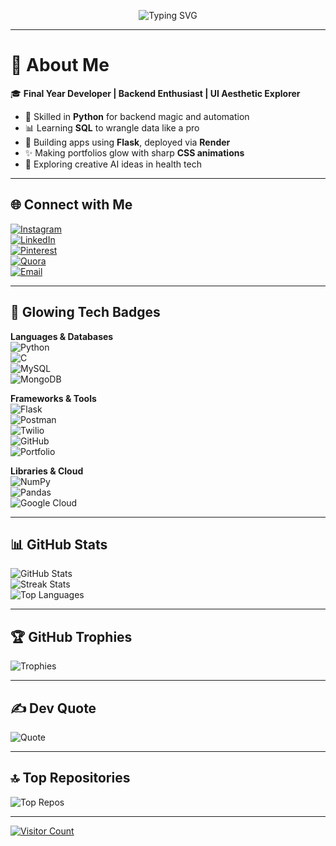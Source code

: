 <!-- ✨ Animated Header -->
<p align="center">
  <img src="https://readme-typing-svg.demolab.com?font=Fira+Code&size=24&pause=1000&color=F76888&center=true&vCenter=true&width=1000&lines=Hey+I'm+Jasi+👋;Python+Developer+⚙️+Backend+Explorer;Flask+Automator+%26+UI+Artist;Final+Year+Student+%7C+Always+Curious" alt="Typing SVG" />
</p>

</p>


---

# 💫 About Me  
🎓 **Final Year Developer | Backend Enthusiast | UI Aesthetic Explorer**

- 🐍 Skilled in **Python** for backend magic and automation  
- 📊 Learning **SQL** to wrangle data like a pro  
- 🍃 Building apps using **Flask**, deployed via **Render**  
- ✨ Making portfolios glow with sharp **CSS animations**  
- 🤖 Exploring creative AI ideas in health tech  

---

## 🌐 Connect with Me  
[![Instagram](https://img.shields.io/badge/Instagram-FD2D7A?style=for-the-badge&logo=instagram&logoColor=white)](https://instagram.com/Gratified_sole)  
[![LinkedIn](https://img.shields.io/badge/LinkedIn-1686C3?style=for-the-badge&logo=linkedin&logoColor=white)](https://linkedin.com/in/Jasika%20Selvaraj)  
[![Pinterest](https://img.shields.io/badge/Pinterest-DA1A36?style=for-the-badge&logo=pinterest&logoColor=white)](https://pinterest.com/Jasi)  
[![Quora](https://img.shields.io/badge/Quora-A72020?style=for-the-badge&logo=Quora&logoColor=white)](https://quora.com/profile/Jasi)  
[![Email](https://img.shields.io/badge/Gmail-EA4335?style=for-the-badge&logo=gmail&logoColor=white)](mailto:jasiraj815@gmail.com)

---

## 🚀 Glowing Tech Badges  

**Languages & Databases**  
![Python](https://img.shields.io/badge/Python-%23ffdd54?style=for-the-badge&logo=python&logoColor=black)  
![C](https://img.shields.io/badge/C-%2300599C?style=for-the-badge&logo=c&logoColor=white)  
![MySQL](https://img.shields.io/badge/MySQL-%234479A1?style=for-the-badge&logo=mysql&logoColor=white)  
![MongoDB](https://img.shields.io/badge/MongoDB-%2334A853?style=for-the-badge&logo=mongodb&logoColor=white)  

**Frameworks & Tools**  
![Flask](https://img.shields.io/badge/Flask-000000?style=for-the-badge&logo=flask&logoColor=white)  
![Postman](https://img.shields.io/badge/Postman-FF6C37?style=for-the-badge&logo=postman&logoColor=white)  
![Twilio](https://img.shields.io/badge/Twilio-F22F46?style=for-the-badge&logo=twilio&logoColor=white)  
![GitHub](https://img.shields.io/badge/GitHub-24292E?style=for-the-badge&logo=github&logoColor=white)  
![Portfolio](https://img.shields.io/badge/Portfolio-FF7139?style=for-the-badge&logo=firefox&logoColor=white)

**Libraries & Cloud**  
![NumPy](https://img.shields.io/badge/NumPy-013243?style=for-the-badge&logo=numpy&logoColor=white)  
![Pandas](https://img.shields.io/badge/Pandas-150458?style=for-the-badge&logo=pandas&logoColor=white)  
![Google Cloud](https://img.shields.io/badge/Google%20Cloud-4285F4?style=for-the-badge&logo=google-cloud&logoColor=white)

---

## 📊 GitHub Stats  
![GitHub Stats](https://github-readme-stats.vercel.app/api?username=Gratitude-jas&theme=radical&hide_border=false&include_all_commits=true&count_private=true)  
![Streak Stats](https://github-readme-streak-stats.herokuapp.com/?user=Gratitude-jas&theme=radical&hide_border=false)  
![Top Languages](https://github-readme-stats.vercel.app/api/top-langs/?username=Gratitude-jas&theme=radical&hide_border=false&layout=compact)

---

## 🏆 GitHub Trophies  
![Trophies](https://github-profile-trophy.vercel.app/?username=Gratitude-jas&theme=radical&no-frame=false&no-bg=false&margin-w=4)

---

## ✍️ Dev Quote  
![Quote](https://quotes-github-readme.vercel.app/api?type=horizontal&theme=radical)

---

## 🔝 Top Repositories  
![Top Repos](https://github-contributor-stats.vercel.app/api?username=Gratitude-jas&limit=5&theme=radical&combine_all_yearly_contributions=true)

---

[![Visitor Count](https://visitcount.itsvg.in/api?id=Gratitude-jas&icon=2&color=0)](https://visitcount.itsvg.in)

<!-- 🔥 Crafted with ambition by Jasi & Copilot -->
